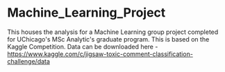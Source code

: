 # Machine_Learning_Project
This houses the analysis for a Machine Learning group project completed for UChicago's MSc Analytic's graduate program.
This is based on the Kaggle Competition. Data can be downloaded here - https://www.kaggle.com/c/jigsaw-toxic-comment-classification-challenge/data
